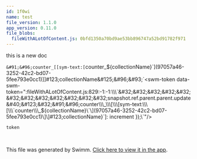 ```yaml
---
id: 1f0wi
name: test
file_version: 1.1.0
app_version: 0.11.0
file_blobs:
  fileWithALotOfContent.js: 0bfd1350a70bd9ae53bb896747a52bd91782f971
---
```


this is a new doc

`&#91;&#96;counter_[[sym-text:[`counter\_${collectionName}`](97057a46-3252-42c2-bd07-5fee793e0cc1)]]#123;collectionName&#125;&#96;&#93;`<swm-token data-swm-token=":fileWithALotOfContent.js:829:-1:-1:\\\`&#32;&#32;&#32;&#32;&#32;&#32;&#32;&#32;&#32;&#32;&#32;&#32;snapshot.ref.parent.parent.update&#40;&#123;&#32;&#91;&#96;counter\\\_\\\[\\\[sym-text:\\\[\\\`counter\\\_${collectionName}\\\`\\\](97057a46-3252-42c2-bd07-5fee793e0cc1)\\\]\\\]#123;collectionName&#125;&#96;&#93;:&#32;increment&#32;&#125;&#41;;\\\`"/>

`token`<swm-token data-swm-token=":fileWithALotOfContent.js:1122:3:3:`                        const token = tokenObj.access_token;`"/>

<br/>

This file was generated by Swimm. [Click here to view it in the app](https://swimm-web-app.web.app/repos/Z2l0aHViJTNBJTNBdGVzdC1naXRodWItYXBwJTNBJTNBc3dpbW1pbw==/docs/1f0wi).